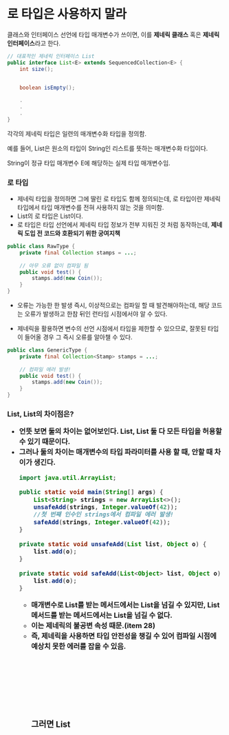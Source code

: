 # 로 타입은 사용하지 말라

클래스와 인터페이스 선언에 타입 매개변수가 쓰이면, 이를 **제네릭 클래스** 혹은 **제네릭 인터페이스**라고 한다.

```java
// 대표적인 제네릭 인터페이스 List
public interface List<E> extends SequencedCollection<E> {
    int size();


    boolean isEmpty();
    
    .
    .
    .
}
```

각각의 제네릭 타입은 일련의 매개변수화 타입을 정의함.

예를 들어, List<String>은 원소의 타입이 String인 리스트를 뜻하는 매개변수화 타입이다.

String이 정규 타입 매개변수 E에 해당하는 실제 타입 매개변수임.

### 로 타입
- 제네릭 타입을 정의하면 그에 딸린 로 타입도 함께 정의되는데, 로 타입이란 제네릭 타입에서 타입 매개변수를 전혀 사용하지 않는 것을 의미함.
- List<E>의 로 타입은 List이다.
- 로 타입은 타입 선언에서 제네릭 타입 정보가 전부 지워진 것 처럼 동작하는데, **제네릭 도입 전 코드와 호환되기 위한 궁여지책**

```java
public class RawType {
    private final Collection stamps = ...;
    
    // 아무 오류 없이 컴파일 됨
    public void test() {
        stamps.add(new Coin());
    }
}
```

- 오류는 가능한 한 발생 즉시, 이상적으로는 컴파일 할 때 발견해야하는데, 해당 코드는 오류가 발생하고 한참 뒤인 런타임 시점에서야 알 수 있다.

- 제네릭을 활용하면 변수의 선언 시점에서 타입을 제한할 수 있으므로, 잘못된 타입이 들어올 경우 그 즉시 오류를 알아챌 수 있다.

```java
public class GenericType {
    private final Collection<Stamp> stamps = ...;
    
    // 컴파일 에러 발생!
    public void test() {
        stamps.add(new Coin());
    }
}
```

### List, List<Object>의 차이점은?
- 언뜻 보면 둘의 차이는 없어보인다. List, List<Object> 둘 다 모든 타입을 허용할 수 있기 때문이다.
- 그러나 둘의 차이는 매개변수의 타입 파라미터를 사용 할 때, 안할 때 차이가 생긴다.

```java
import java.util.ArrayList;

public static void main(String[] args) {
    List<String> strings = new ArrayList<>();
    unsafeAdd(strings, Integer.valueOf(42));
    //첫 번째 인수인 strings에서 컴파일 에러 발생!
    safeAdd(strings, Integer.valueOf(42));
}

private static void unsafeAdd(List list, Object o) {
    list.add(o);
}

private static void safeAdd(List<Object> list, Object o) {
    list.add(o);
}
```

- 매개변수로 List를 받는 메서드에서는 List<String>을 넘길 수 있지만, List<Object> 메서드를 받는 메서드에서는 List<String>을 넘길 수 없다.
- 이는 제네릭의 불공변 속성 때문.(item 28)
- 즉, 제네릭을 사용하면 타입 안전성을 챙길 수 있어 컴파일 시점에 예상치 못한 에러를 잡을 수 있음.

### 그러면 List<Object>, List<?>의 차이점은?
- 비 한정적 와일드카드를 사용하면 모든 타입을 받을 수 있기 때문에, 타입 파라미터에서 Object를 사용하는 것과 다를 게 없어보임.
- 그러나 **비 한정적 와일드카드는 null 외에는 어떤 원소도 넣을 수 없다는 특징을 가지고있음.**
